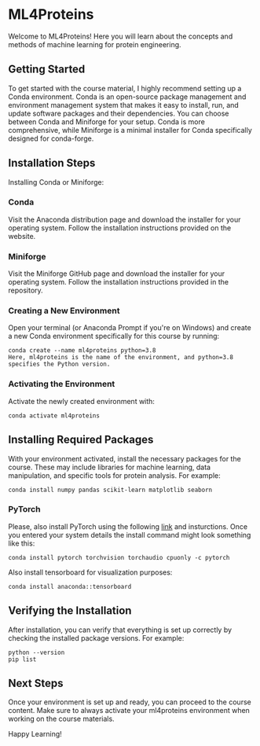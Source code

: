 # ML4Proteins
Welcome to ML4Proteins! Here you will learn about the concepts and methods of machine learning for protein engineering.

## Getting Started
To get started with the course material, I highly recommend setting up a Conda environment. Conda is an open-source package management and environment management system that makes it easy to install, run, and update software packages and their dependencies. You can choose between Conda and Miniforge for your setup. Conda is more comprehensive, while Miniforge is a minimal installer for Conda specifically designed for conda-forge.

## Installation Steps
Installing Conda or Miniforge:

### Conda
Visit the Anaconda distribution page and download the installer for your operating system. Follow the installation instructions provided on the website.
### Miniforge 
Visit the Miniforge GitHub page and download the installer for your operating system. Follow the installation instructions provided in the repository.

### Creating a New Environment
Open your terminal (or Anaconda Prompt if you're on Windows) and create a new Conda environment specifically for this course by running:

```
conda create --name ml4proteins python=3.8
Here, ml4proteins is the name of the environment, and python=3.8 specifies the Python version.
```


### Activating the Environment
Activate the newly created environment with:

```
conda activate ml4proteins
```

## Installing Required Packages
With your environment activated, install the necessary packages for the course. These may include libraries for machine learning, data manipulation, and specific tools for protein analysis. For example:

```
conda install numpy pandas scikit-learn matplotlib seaborn
```

### PyTorch
Please, also install PyTorch using the following [link](https://pytorch.org/get-started/locally/) and insturctions. Once you entered your system details the install command might look something like this:

```
conda install pytorch torchvision torchaudio cpuonly -c pytorch
```

Also install tensorboard for visualization purposes:

```
conda install anaconda::tensorboard
```

## Verifying the Installation
After installation, you can verify that everything is set up correctly by checking the installed package versions. For example:

```
python --version
pip list
```

## Next Steps
Once your environment is set up and ready, you can proceed to the course content. Make sure to always activate your ml4proteins environment when working on the course materials.

Happy Learning!
